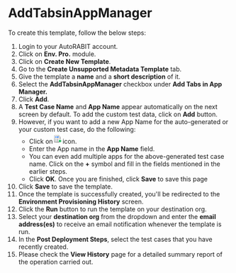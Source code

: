 # AddTabsinAppManager

To create this template, follow the below steps:

1. Login to your AutoRABIT account.
2. Click on **Env. Pro.** module.
3. Click on **Create New Template**.
4. Go to the **Create Unsupported Metadata Template** tab.
5. Give the template a **name** and a **short description** of it.
6. Select the **AddTabsinAppManager** checkbox under **Add Tabs in App Manager.**
7. Click **Add**.
8. A **Test Case Name** and **App Name** appear automatically on the next screen by default. To add the custom test data, click on **Add** button.&#x20;
9. However, if you want to add a new App Name for the auto-generated or your custom test case, do the following:
   * Click on![](<../../../../../.gitbook/assets/image (33) (1) (1).png>)icon.
   * Enter the App name in the **App Name** field.&#x20;
   * You can even add multiple apps for the above-generated test case name. Click on the **+** symbol and fill in the fields mentioned in the earlier steps.&#x20;
   * Click **OK**. Once you are finished, click **Save** to save this page
10. Click **Save** to save the template.
11. Once the template is successfully created, you'll be redirected to the **Environment Provisioning History** screen.
12. Click the **Run** button to run the template on your destination org.
13. Select your **destination org** from the dropdown and enter the **email address(es)** to receive an email notification whenever the template is run.
14. In the **Post Deployment Steps**, select the test cases that you have recently created.&#x20;
15. Please check the **View History** page for a detailed summary report of the operation carried out.
